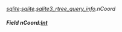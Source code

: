 _[sqlite](../../modules/sqlite/sqlite-module.md):[sqlite](../../modules/sqlite/sqlite-module.md).[sqlite3\_rtree\_query\_info](../../modules/sqlite/sqlite-sqlite3_rtree_query_info.md).nCoord_
##### Field nCoord:[Int](../../modules/wonkey/wonkey-types-int.md)

